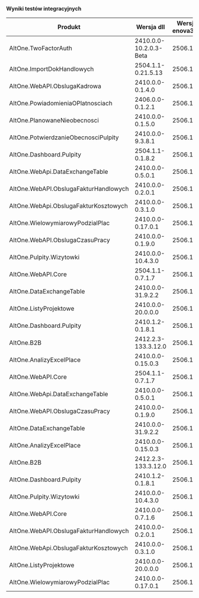 **Wyniki testów integracyjnych**

| Produkt                               | Wersja dll             | Wersja enova365 | Data testu       | Status |
|---------------------------------------|------------------------|-----------------|------------------|--------|
| AltOne.TwoFactorAuth                  | 2410.0.0-10.2.0.3-Beta | 2506.1.3        | 04.09.2025 15:40 | ✅     |
| AltOne.ImportDokHandlowych            | 2504.1.1-0.21.5.13     | 2506.1.3        | 04.09.2025 14:08 | ✅     |
| AltOne.WebAPI.ObslugaKadrowa          | 2410.0.0-0.1.4.0       | 2506.1.3        | 04.09.2025 14:08 | ✅     |
| AltOne.PowiadomieniaOPlatnosciach     | 2406.0.0-0.1.2.1       | 2506.1.3        | 04.09.2025 14:05 | ✅     |
| AltOne.PlanowaneNieobecnosci          | 2410.0.0-0.1.5.0       | 2506.1.3        | 01.09.2025 16:20 | ✅     |
| AltOne.PotwierdzanieObecnosciPulpity  | 2410.0.0-9.3.8.1       | 2506.1.3        | 01.09.2025 16:20 | ✅     |
| AltOne.Dashboard.Pulpity              | 2504.1.1-0.1.8.2       | 2506.1.3        | 01.09.2025 15:30 | ✅     |
| AltOne.WebApi.DataExchangeTable       | 2410.0.0-0.5.0.1       | 2506.1.3        | 18.08.2025 21:16 | ✅     |
| AltOne.WebAPI.ObslugaFakturHandlowych | 2410.0.0-0.2.0.1       | 2506.1.3        | 18.08.2025 21:16 | ✅     |
| AltOne.WebApi.ObslugaFakturKosztowych | 2410.0.0-0.3.1.0       | 2506.1.3        | 18.08.2025 21:16 | ✅     |
| AltOne.WielowymiarowyPodzialPlac      | 2410.0.0-0.17.0.1      | 2506.1.3        | 18.08.2025 21:16 | ✅     |
| AltOne.WebAPI.ObslugaCzasuPracy       | 2410.0.0-0.1.9.0       | 2506.1.3        | 18.08.2025 21:16 | ✅     |
| AltOne.Pulpity.Wizytowki              | 2410.0.0-10.4.3.0      | 2506.1.3        | 18.08.2025 21:16 | ✅     |
| AltOne.WebAPI.Core                    | 2504.1.1-0.7.1.7       | 2506.1.3        | 18.08.2025 21:16 | ✅     |
| AltOne.DataExchangeTable              | 2410.0.0-31.9.2.2      | 2506.1.3        | 18.08.2025 21:16 | ✅     |
| AltOne.ListyProjektowe                | 2410.0.0-20.0.0.0      | 2506.1.3        | 18.08.2025 21:16 | ✅     |
| AltOne.Dashboard.Pulpity              | 2410.1.2-0.1.8.1       | 2506.1.3        | 18.08.2025 21:16 | ✅     |
| AltOne.B2B                            | 2412.2.3-133.3.12.0    | 2506.1.3        | 18.08.2025 21:16 | ✅     |
| AltOne.AnalizyExcelPlace              | 2410.0.0-0.15.0.3      | 2506.1.3        | 18.08.2025 21:16 | ✅     |
| AltOne.WebAPI.Core                    | 2504.1.1-0.7.1.7       | 2506.1.2        | 12.08.2025 17:24 | ✅     |
| AltOne.WebApi.DataExchangeTable       | 2410.0.0-0.5.0.1       | 2506.1.2        | 07.08.2025 21:04 | ✅     |
| AltOne.WebAPI.ObslugaCzasuPracy       | 2410.0.0-0.1.9.0       | 2506.1.2        | 06.08.2025 13:32 | ✅     |
| AltOne.DataExchangeTable              | 2410.0.0-31.9.2.2      | 2506.1.2        | 04.08.2025 23:31 | ✅     |
| AltOne.AnalizyExcelPlace              | 2410.0.0-0.15.0.3      | 2506.1.2        | 04.08.2025 23:09 | ✅     |
| AltOne.B2B                            | 2412.2.3-133.3.12.0    | 2506.1.2        | 04.08.2025 23:09 | ✅     |
| AltOne.Dashboard.Pulpity              | 2410.1.2-0.1.8.1       | 2506.1.2        | 04.08.2025 23:09 | ✅     |
| AltOne.Pulpity.Wizytowki              | 2410.0.0-10.4.3.0      | 2506.1.2        | 04.08.2025 23:09 | ✅     |
| AltOne.WebAPI.Core                    | 2410.0.0-0.7.1.6       | 2506.1.2        | 04.08.2025 23:09 | ✅     |
| AltOne.WebAPI.ObslugaFakturHandlowych | 2410.0.0-0.2.0.1       | 2506.1.2        | 04.08.2025 23:09 | ✅     |
| AltOne.WebApi.ObslugaFakturKosztowych | 2410.0.0-0.3.1.0       | 2506.1.2        | 04.08.2025 23:09 | ✅     |
| AltOne.ListyProjektowe                | 2410.0.0-20.0.0.0      | 2506.1.2        | 04.08.2025 23:09 | ✅     |
| AltOne.WielowymiarowyPodzialPlac      | 2410.0.0-0.17.0.1      | 2506.1.2        | 04.08.2025 23:09 | ✅     |
